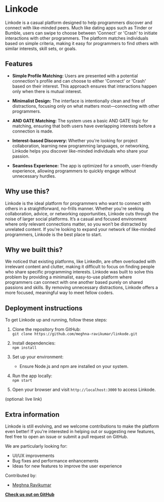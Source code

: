 # Linkode

Linkode is a casual platform designed to help programmers discover and connect with like-minded peers. Much like dating apps such as Tinder or Bumble, users can swipe to choose between 'Connect' or 'Crash' to initiate interactions with other programmers. The platform matches individuals based on simple criteria, making it easy for programmers to find others with similar interests, skill sets, or goals.

## Features

- **Simple Profile Matching:** Users are presented with a potential connection's profile and can choose to either 'Connect' or 'Crash' based on their interest. This approach ensures that interactions happen only when there is mutual interest.
  
- **Minimalist Design:** The interface is intentionally clean and free of distractions, focusing only on what matters most—connecting with other programmers.
  
- **AND GATE Matching:** The system uses a basic AND GATE logic for matching, ensuring that both users have overlapping interests before a connection is made.

- **Interest-based Discovery:** Whether you're looking for project collaboration, learning new programming languages, or networking, Linkode helps you discover like-minded individuals who share your passion.

- **Seamless Experience:** The app is optimized for a smooth, user-friendly experience, allowing programmers to quickly engage without unnecessary hurdles.

## Why use this?

Linkode is the ideal platform for programmers who want to connect with others in a straightforward, no-frills manner. Whether you're seeking collaboration, advice, or networking opportunities, Linkode cuts through the noise of larger social platforms. It’s a casual and focused environment where only relevant connections matter, so you won’t be distracted by unrelated content. If you're looking to expand your network of like-minded programmers, Linkode is the best place to start.

## Why we built this?

We noticed that existing platforms, like LinkedIn, are often overloaded with irrelevant content and clutter, making it difficult to focus on finding people who share specific programming interests. Linkode was built to solve this problem by providing a minimalist, easy-to-use platform where programmers can connect with one another based purely on shared passions and skills. By removing unnecessary distractions, Linkode offers a more focused, meaningful way to meet fellow coders.

## Deployment instructions

To get Linkode up and running, follow these steps:

1. Clone the repository from GitHub:  
   `git clone https://github.com/meghna-ravikumar/linkode.git`
  
2. Install dependencies:  
   `npm install`
  
3. Set up your environment:  
   - Ensure Node.js and npm are installed on your system.
  
4. Run the app locally:  
   `npm start`
  
5. Open your browser and visit `http://localhost:3000` to access Linkode.

(optional: live link)

## Extra information

Linkode is still evolving, and we welcome contributions to make the platform even better! If you're interested in helping out or suggesting new features, feel free to open an issue or submit a pull request on GitHub.

We are particularly looking for:
- UI/UX improvements
- Bug fixes and performance enhancements
- Ideas for new features to improve the user experience

Contributed by:
- [Meghna Ravikumar](https://github.com/meghna-ravikumar)

**[Check us out on GitHub](https://github.com/meghna-ravikumar/linkode)**
